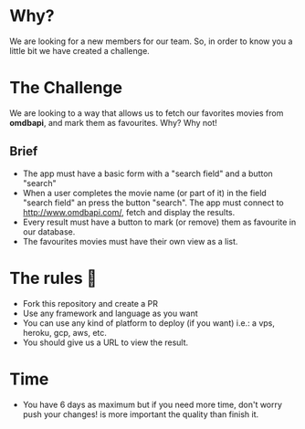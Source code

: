 # Why?
We are looking for a new members for our team. So, in order to know you a little bit we have created a challenge.

# The Challenge
We are looking to a way that allows us to fetch our favorites movies from **omdbapi**, and mark them as favourites. Why? Why not!

## Brief
- The app must have a basic form with a "search field" and a button "search"
- When a user completes the movie name (or part of it) in the field "search field" an press the button "search". The app must connect to http://www.omdbapi.com/, fetch and display the results.
- Every result must have a button to mark (or remove) them as favourite in our database.
- The favourites movies must have their own view as a list.
 
# The rules 👀
- Fork this repository and create a PR
- Use any framework and language as you want
- You can use any kind of platform to deploy (if you want) i.e.: a vps, heroku, gcp, aws, etc.
- You should give us a URL to view the result.


# Time
- You have 6 days as maximum but if you need more time, don't worry push your changes! is more important the quality than finish it.
